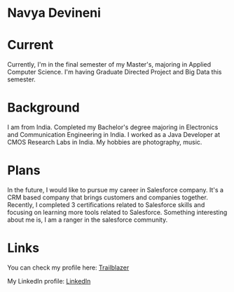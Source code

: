 # Navya Devineni

# Current
Currently, I'm in the final semester of my Master's, majoring in Applied Computer Science. I'm having Graduate Directed Project and Big Data this semester.

# Background
I am from India. Completed my Bachelor's degree majoring in Electronics and Communication Engineering in India. I worked as a Java Developer at CMOS Research Labs in India. My hobbies are photography, music.

# Plans
In the future, I would like to pursue my career in Salesforce company.  It's a CRM based company that brings customers and companies together. Recently, I completed 3 certifications related to Salesforce skills and focusing on learning more tools related to Salesforce.
Something interesting about me is, I am a ranger in the salesforce community.

# Links
You can check my profile here: [Trailblazer](https://trailblazer.me/id/navyadevineni)

My LinkedIn profile: [LinkedIn](https://www.linkedin.com/in/navya-devineni-486373105/)
